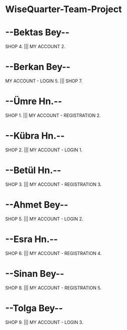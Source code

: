 # WiseQuarter-Team-Project


# --Bektas Bey--
SHOP 4.      |||
MY ACCOUNT 2.


# --Berkan Bey--
MY ACCOUNT - LOGIN 5.      |||
SHOP 7.


# --Ümre Hn.--
SHOP 1.      |||
MY ACCOUNT - REGISTRATION 2.


# --Kübra Hn.--
SHOP 2.      |||
MY ACCOUNT - LOGIN 1.


# --Betül Hn.--
SHOP 3.      |||
MY ACCOUNT - REGISTRATION 3.


# --Ahmet Bey--
SHOP 5.      |||
MY ACCOUNT - LOGIN 2.


# --Esra Hn.--
SHOP 6.      |||
MY ACCOUNT - REGISTRATION 4.


# --Sinan Bey--
SHOP 8.       |||
MY ACCOUNT - REGISTRATION 5.


# --Tolga Bey--
SHOP 9.      |||
MY ACCOUNT - LOGIN 3.






